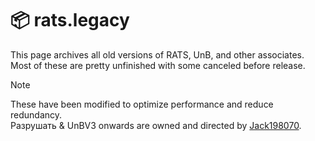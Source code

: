 # :package: rats.legacy
This page archives all old versions of RATS, UnB, and other associates.<br>
Most of these are pretty unfinished with some canceled before release.

> [!NOTE]
> These have been modified to optimize performance and reduce redundancy.<br>
> Разрушать & UnBV3 onwards are owned and directed by [Jack198070](https://github.com/Jack198070).
